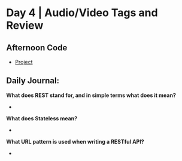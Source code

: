 # Day 4 | Audio/Video Tags and Review

## Afternoon Code
+ [Project](link)

## Daily Journal:

**What does REST stand for, and in simple terms what does it mean?**

+ 

**What does Stateless mean?**

+ 

**What URL pattern is used when writing a RESTful API?**

+ 